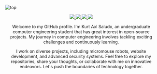 ![top](https://github.com/user-attachments/assets/590094fa-ea04-48e8-b4dc-d062c1ab11d0)

<p align="center">
  <a href="https://www.logiclaboratories.tech">
    <img src="https://img.shields.io/badge/mywebsite-1B1F24?style=for-the-badge&logo=vercel&logoColor=white" />
  </a>
  <a href="https://www.linkedin.com/in/kurtaxlsaludo/">
    <img src="https://img.shields.io/badge/linked%20in-1B1F24?style=for-the-badge&logo=linkedin&logoColor=white" />
  </a>
  <a href="mailto:axlsaludo@proton.me">
     <img src="https://img.shields.io/badge/contact%20me-1B1F24?style=for-the-badge&logo=protonmail&logoColor=white" />
  </a>
  <a href="https://www.cloudskillsboost.google/public_profiles/22d7733e-0133-4057-affc-6e6f5ab6f8e9">
    <img src="https://img.shields.io/badge/gcp%20dev-1B1F24?style=for-the-badge&logo=google-cloud&logoColor=white" />
  </a>
</p>

<p align="center">
  Welcome to my GitHub profile. I'm Kurt Axl Saludo, an undergraduate computer engineering student that has great interest in open-source projects. My journey in computer engineering involves tackling exciting challenges and continuously learning.
</p>
<p align="center">
  I work on diverse projects, including micromouse robots, website development, and advanced security systems. Feel free to explore my repositories, share your thoughts, or collaborate with me on innovative endeavors. Let's push the boundaries of technology     together.
</p>
